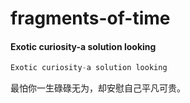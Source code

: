 # fragments-of-time

#### Exotic curiosity-a solution looking

```CPP
Exotic curiosity-a solution looking
```
最怕你一生碌碌无为，却安慰自己平凡可贵。
